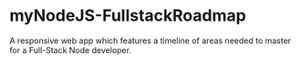 # myNodeJS-FullstackRoadmap
A responsive web app which features a timeline of areas needed to master for a Full-Stack Node developer.
